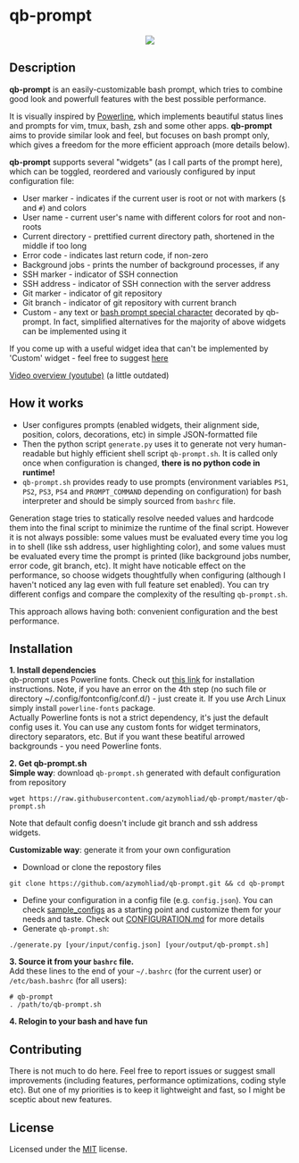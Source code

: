 # qb-prompt  

<p align="center">
  <img src="https://user-images.githubusercontent.com/4020369/38257464-d8592036-3792-11e8-8495-a5ba7204c7e2.png"/>
</p>

## Description

**qb-prompt** is an easily-customizable bash prompt, which tries to combine good look and powerfull features with the best possible performance.  

It is visually inspired by [Powerline](https://github.com/powerline/powerline), which implements beautiful status lines and prompts for vim, tmux, bash, zsh and some other apps. **qb-prompt** aims to provide similar look and feel, but focuses on bash prompt only, which gives a freedom for the more efficient approach (more details below).  

**qb-prompt** supports several "widgets" (as I call parts of the prompt here), which can be toggled, reordered and variously configured by input configuration file:
* User marker - indicates if the current user is root or not with markers (`$` and `#`) and colors
* User name - current user's name with different colors for root and non-roots
* Current directory - prettified current directory path, shortened in the middle if too long
* Error code - indicates last return code, if non-zero
* Background jobs - prints the number of background processes, if any
* SSH marker - indicator of SSH connection
* SSH address - indicator of SSH connection with the server address
* Git marker - indicator of git repository
* Git branch - indicator of git repository with current branch
* Custom - any text or [bash prompt special character](https://www.gnu.org/software/bash/manual/bashref.html#Controlling-the-Prompt) decorated by qb-prompt. In fact, simplified alternatives for the majority of above widgets can be implemented using it

If you come up with a useful widget idea that can't be implemented by 'Custom' widget - feel free to suggest [here](https://github.com/azymohliad/qb-prompt/issues/new) 

[Video overview (youtube)](https://www.youtube.com/watch?v=7FGvnQuVvH4) (a little outdated)


## How it works
 
* User configures prompts (enabled widgets, their alignment side, position, colors, decorations, etc) in simple JSON-formatted file
* Then the python script `generate.py` uses it to generate not very human-readable but highly efficient shell script `qb-prompt.sh`. It is called only once when configuration is changed, **there is no python code in runtime!** 
* `qb-prompt.sh` provides ready to use prompts (environment variables `PS1`, `PS2`, `PS3`, `PS4` and `PROMPT_COMMAND` depending on configuration) for bash interpreter and should be simply sourced from `bashrc` file.

Generation stage tries to statically resolve needed values and hardcode them into the final script to minimize the runtime of the final script. However it is not always possible: some values must be evaluated every time you log in to shell (like ssh address, user highlighting color), and some values must be evaluated every time the prompt is printed (like background jobs number, error code, git branch, etc). It might have noticable effect on the performance, so choose widgets thoughtfully when configuring (although I haven't noticed any lag even with full feature set enabled). You can try different configs and compare the complexity of the resulting `qb-prompt.sh`.  

This approach allows having both: convenient configuration and the best performance.


## Installation

**1. Install dependencies**  
qb-prompt uses Powerline fonts. Check out [this link](https://powerline.readthedocs.io/en/latest/installation/linux.html#fonts-installation) for installation instructions. Note, if you have an error on the 4th step (no such file or directory ~/.config/fontconfig/conf.d/) - just create it.
If you use Arch Linux simply install `powerline-fonts` package.  
Actually Powerline fonts is not a strict dependency, it's just the default config uses it. You can use any custom fonts for widget terminators, directory separators, etc. But if you want these beatiful arrowed backgrounds - you need Powerline fonts.

**2. Get qb-prompt.sh**  
**Simple way**: download `qb-prompt.sh` generated with default configuration from repository
```
wget https://raw.githubusercontent.com/azymohliad/qb-prompt/master/qb-prompt.sh
```
Note that default config doesn't include git branch and ssh address widgets.  

**Customizable way**: generate it from your own configuration
- Download or clone the repostory files
```
git clone https://github.com/azymohliad/qb-prompt.git && cd qb-prompt
```
- Define your configuration in a config file (e.g. `config.json`). You can check [sample_configs](https://github.com/azymohliad/qb-prompt/tree/master/sample_configs) as a starting point and customize them for your needs and taste. Check out [CONFIGURATION.md](https://github.com/azymohliad/qb-prompt/blob/master/CONFIGURATION.md) for more details
- Generate `qb-prompt.sh`:
```
./generate.py [your/input/config.json] [your/output/qb-prompt.sh]
```

**3. Source it from your `bashrc` file.**  
Add these lines to the end of your `~/.bashrc` (for the current user) or `/etc/bash.bashrc` (for all users):
```
# qb-prompt
. /path/to/qb-prompt.sh
```

**4. Relogin to your bash and have fun**


## Contributing

There is not much to do here. Feel free to report issues or suggest small improvements (including features, performance optimizations, coding style etc). But one of my priorities is to keep it lightweight and fast, so I might be sceptic about new features.


## License

Licensed under the [MIT](https://opensource.org/licenses/MIT) license.
